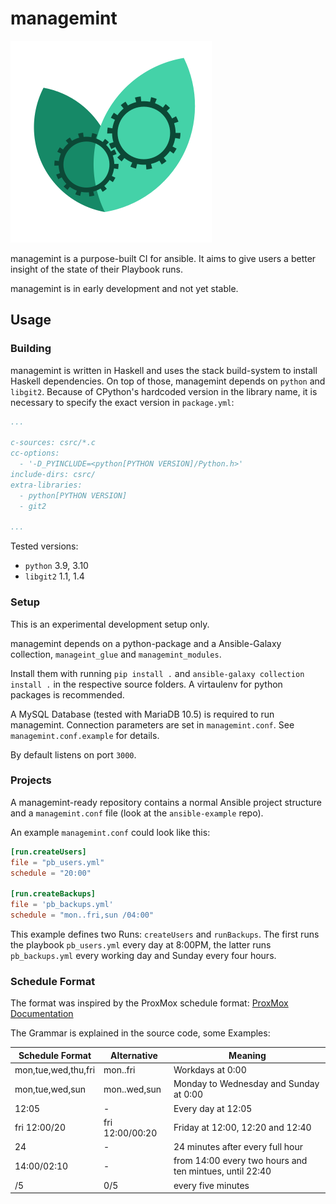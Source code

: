 # managemint

![managemint](static/logo.png "managemint")

managemint is a purpose-built CI for ansible.
It aims to give users a better insight of the state of their Playbook runs.

managemint is in early development and not yet stable.

## Usage

### Building

managemint is written in Haskell and uses the stack build-system to install Haskell dependencies.
On top of those, managemint depends on `python` and `libgit2`.
Because of CPython's hardcoded version in the library name, it is necessary to specify the exact version in `package.yml`:

```yml
...

c-sources: csrc/*.c
cc-options:
  - '-D_PYINCLUDE=<python[PYTHON VERSION]/Python.h>'
include-dirs: csrc/
extra-libraries:
  - python[PYTHON VERSION]
  - git2

...
```

Tested versions:

* `python` 3.9, 3.10
* `libgit2` 1.1, 1.4

### Setup

This is an experimental development setup only.

managemint depends on a python-package and a Ansible-Galaxy collection,
`manageint_glue` and `managemint_modules`.

Install them with running `pip install .` and `ansible-galaxy collection install .`
in the respective source folders.
A virtaulenv for python packages is recommended.

A MySQL Database (tested with MariaDB 10.5) is required to run managemint.
Connection parameters are set in `managemint.conf`.
See `managemint.conf.example` for details.

By default listens on port `3000`.

### Projects

A managemint-ready repository contains a normal Ansible project structure
and a `managemint.conf` file (look at the `ansible-example` repo).

An example `managemint.conf` could look like this:

```toml
[run.createUsers]
file = "pb_users.yml"
schedule = "20:00"

[run.createBackups]
file = 'pb_backups.yml'
schedule = "mon..fri,sun /04:00"
```

This example defines two Runs: `createUsers` and `runBackups`.
The first runs the playbook `pb_users.yml` every day at 8:00PM,
the latter runs `pb_backups.yml` every working day and Sunday every four hours.

### Schedule Format

The format was inspired by the ProxMox schedule format: [ProxMox Documentation](https://pve.proxmox.com/pve-docs/pve-admin-guide.html#chapter_calendar_events)

The Grammar is explained in the source code, some Examples:

| Schedule Format     | Alternative     | Meaning                                                 |
| --------            | --------        | --------                                                |
| mon,tue,wed,thu,fri | mon..fri        | Workdays at 0:00                                        |
| mon,tue,wed,sun     | mon..wed,sun    | Monday to Wednesday and Sunday at 0:00                  |
| 12:05               | -               | Every day at 12:05                                      |
| fri 12:00/20        | fri 12:00/00:20 | Friday at 12:00, 12:20 and 12:40                        |
| 24                  | -               | 24 minutes after every full hour                        |
| 14:00/02:10         | -               | from 14:00 every two hours and ten mintues, until 22:40 |
| /5                  | 0/5             | every five minutes                                      |
